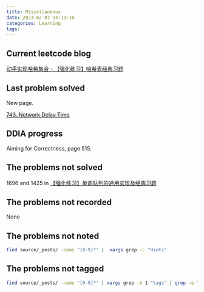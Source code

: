 ```yaml
---
title: Miscellaneous
date: 2023-02-07 14:13:10
categories: Learning
tags:
---
```


## Current leetcode blog

[动手实现哈希集合 - 【强化练习】哈希表经典习题](https://appktavsiei5995.pc.xiaoe-tech.com/p/t_pc/course_pc_detail/image_text/i_62cac3c2e4b0a51feefd883b?product_id=p_62655067e4b0cedf38a935d7&content_app_id=&type=8&parent_pro_id=p_62654124e4b09dda125f9a8d)

## Last problem solved

New page.

~~[743. Network Delay Time](https://leetcode.com/problems/network-delay-time/)~~

## DDIA progress

Aiming for Correctness, page 515.

## The problems not solved

1696 and 1425 in [【强化练习】单调队列的通用实现及经典习题](https://appktavsiei5995.pc.xiaoe-tech.com/p/t_pc/course_pc_detail/image_text/i_62a692efe4b01a48520b9b9b?product_id=p_627cd0eae4b0cedf38b0ef74&content_app_id=&type=8&parent_pro_id=p_62654124e4b09dda125f9a8d)

## The problems not recorded

None

## The problems not noted

```bash
find source/_posts/ -name "[0-9]*" |  xargs grep -L "Hints"
```

## The problems not tagged

```bash
find source/_posts/ -name "[0-9]*" | xargs grep -A 1 "tags" | grep -e "---"
```
